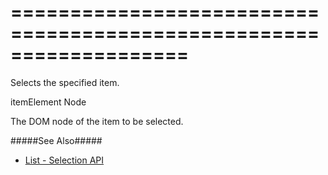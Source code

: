 <!--**
/*-------------------------------------------
    Auto-generated file. Do not modify.
-------------------------------------------

**-->
===================================================================
===================================================================

<!--shortDescription-->
Selects the specified item.
<!--/shortDescription-->

<!--paramName1-->itemElement<!--/paramName1-->
<!--paramType1-->Node<!--/paramType1-->
<!--paramDescription1-->
The DOM node of the item to be selected.
<!--/paramDescription1-->

<!--fullDescription-->
#####See Also#####
- [List - Selection API](/Documentation/Guide/Widgets/List/Selection/#API)
<!--/fullDescription-->